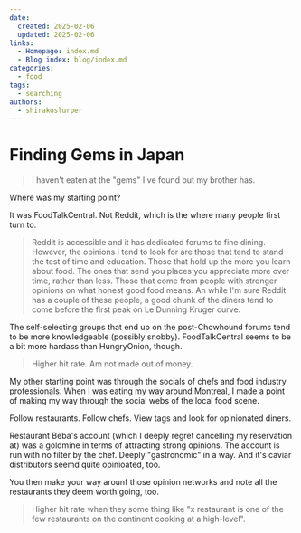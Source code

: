 ```yaml
---
date:
  created: 2025-02-06
  updated: 2025-02-06
links:
  - Homepage: index.md
  - Blog index: blog/index.md
categories:
  - food
tags:
  - searching
authors:
  - shirakoslurper
---
```


# Finding Gems in Japan

> I haven't eaten at the "gems" I've found but my brother has.

Where was my starting point?

It was FoodTalkCentral. Not Reddit, which is the where many people first turn to.

> Reddit is accessible and it has dedicated forums to fine dining. However, the opinions I tend to look for are those that tend to stand the test of time and education. Those that hold up the more you learn about food. The ones that send you places you appreciate more over time, rather than less. Those that come from people with stronger opinions on what honest good food means. An while I'm sure Reddit has a couple of these people, a good chunk of the diners tend to come before the first peak on Le Dunning Kruger curve.

The self-selecting groups that end up on the post-Chowhound forums tend to be more knowledgeable (possibly snobby). FoodTalkCentral seems to be a bit more hardass than HungryOnion, though.

> Higher hit rate. Am not made out of money.

My other starting point was through the socials of chefs and food industry professionals. When I was eating my way around Montreal, I made a point of making my way through the social webs of the local food scene.

Follow restaurants.
Follow chefs.
View tags and look for opinionated diners.

Restaurant Beba's account (which I deeply regret cancelling my reservation at) was a goldmine in terms of attracting strong opinions.
The account is run with no filter by the chef.
Deeply "gastronomic" in a way.
And it's caviar distributors seemd quite opinioated, too.

You then make your way arounf those opinion networks and note all the restaurants they deem worth going, too.

> Higher hit rate when they some thing like "x restaurant is one of the few restaurants on the continent cooking at a high-level".